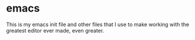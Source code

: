# emacs
This is my emacs init file and other files that I use to make working with the greatest editor ever made, even greater. 
